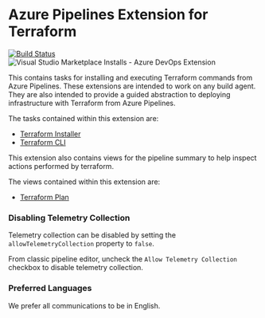 # Azure Pipelines Extension for Terraform

[![Build Status](https://dev.azure.com/azure-pipelines-terraform-rc/azure-pipelines-terraform-rc/_apis/build/status/azure-pipelines-tasks-terraform-rc?branchName=main)](https://dev.azure.com/azure-pipelines-terraform-rc/azure-pipelines-terraform-rc/_build/latest?definitionId=1&branchName=main)
![Visual Studio Marketplace Installs - Azure DevOps Extension](https://img.shields.io/visual-studio-marketplace/azure-devops/installs/total/charleszipp.azure-pipelines-tasks-terraform?label=marketplace%20installs)

This contains tasks for installing and executing Terraform commands from Azure Pipelines. These extensions are intended to work on any build agent. They are also intended to provide a guided abstraction to deploying infrastructure with Terraform from Azure Pipelines.

The tasks contained within this extension are:

- [Terraform Installer](/tasks/terraform-installer/README.md)
- [Terraform CLI](/tasks/terraform-cli/README.md)

This extension also contains views for the pipeline summary to help inspect actions performed by terraform.

The views contained within this extension are:

- [Terraform Plan](/views/terraform-plan/README.md)

### Disabling Telemetry Collection

Telemetry collection can be disabled by setting the `allowTelemetryCollection` property to `false`.

From classic pipeline editor, uncheck the `Allow Telemetry Collection` checkbox to disable
telemetry collection.

### Preferred Languages

We prefer all communications to be in English.
